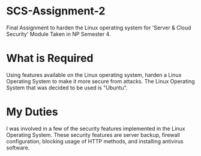 # SCS-Assignment-2
Final Assignment to harden the Linux operating system for 'Server & Cloud Security' Module Taken in NP Semester 4.
# What is Required
Using features available on the Linux operating system, harden a Linux Operating System to make it more secure from attacks. The Linux Operating System that was decided to be used is "Ubuntu".
# My Duties
I was involved in a few of the security features implemented in the Linux Operating System. These security features are server backup, firewall configuration, blocking usage of HTTP methods, and installing antivirus software.

